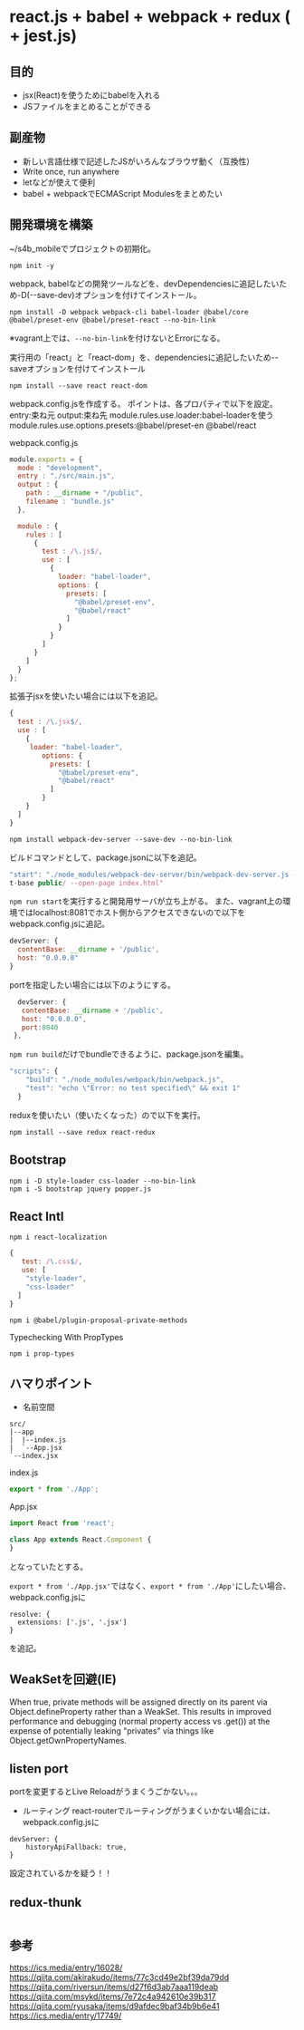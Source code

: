 # react.js + babel + webpack + redux ( + jest.js)

## 目的
- jsx(React)を使うためにbabelを入れる
- JSファイルをまとめることができる

## 副産物
- 新しい言語仕様で記述したJSがいろんなブラウザ動く（互換性）
 - Write once, run anywhere
 - letなどが使えて便利
- babel + webpackでECMAScript Modulesをまとめたい

## 開発環境を構築
~/s4b_mobileでプロジェクトの初期化。
```
npm init -y
```
webpack, babelなどの開発ツールなどを、devDependenciesに追記したいため-D(--save-dev)オプションを付けてインストール。
```
npm install -D webpack webpack-cli babel-loader @babel/core  @babel/preset-env @babel/preset-react --no-bin-link
```
※vagrant上では、`--no-bin-link`を付けないとErrorになる。

実行用の「react」と「react-dom」を、dependenciesに追記したいため--saveオプションを付けてインストール
```
npm install --save react react-dom
```

webpack.config.jsを作成する。
ポイントは、各プロパティで以下を設定。
entry:束ね元
output:束ね先
module.rules.use.loader:babel-loaderを使う
module.rules.use.options.presets:@babel/preset-en @babel/react

webpack.config.js
```javascript
module.exports = {
  mode : "development",
  entry : "./src/main.js",
  output : {
    path : __dirname + "/public",
    filename : "bundle.js"
  },

  module : {
    rules : [
      {
        test : /\.js$/,
        use : [
          {
            loader: "babel-loader",
            options: {
              presets: [
                "@babel/preset-env",
                "@babel/react"
              ]
            }
          }
        ]
      }
    ]
  }
};
```

拡張子jsxを使いたい場合には以下を追記。
```javascript
{
  test : /\.jsx$/,
  use : [
    {
     loader: "babel-loader",
        options: {
          presets: [
            "@babel/preset-env",
            "@babel/react"
          ]
        }
    }
  ]
}
```

```
npm install webpack-dev-server --save-dev --no-bin-link
```
ビルドコマンドとして、package.jsonに以下を追記。
```javascript
"start": "./node_modules/webpack-dev-server/bin/webpack-dev-server.js --hot --inline --watch-content-base --conten
t-base public/ --open-page index.html"
````

`npm run start`を実行すると開発用サーバが立ち上がる。
 また、vagrant上の環境ではlocalhost:8081でホスト側からアクセスできないので以下をwebpack.config.jsに追記。
```javascript
devServer: {
  contentBase: __dirname + '/public',
  host: "0.0.0.0"
}
```
 portを指定したい場合には以下のようにする。
 ```javascript
   devServer: {
    contentBase: __dirname + '/public',
    host: "0.0.0.0",
    port:8040
  },
 ```
 
`npm run build`だけでbundleできるように、package.jsonを編集。

```javascript
"scripts": {
    "build": "./node_modules/webpack/bin/webpack.js",
    "test": "echo \"Error: no test specified\" && exit 1"
  }
```

reduxを使いたい（使いたくなった）ので以下を実行。
 ```
 npm install --save redux react-redux
 ```

## Bootstrap
```
npm i -D style-loader css-loader --no-bin-link
npm i -S bootstrap jquery popper.js
```

## React Intl
```
npm i react-localization
```

```javascript
{
   test: /\.css$/,
   use: [
    "style-loader",
    "css-loader"
  ]
}
```

```
npm i @babel/plugin-proposal-private-methods
```

Typechecking With PropTypes
```
npm i prop-types
```

## ハマりポイント
* 名前空間
```
src/
|--app
|  |--index.js
|  `--App.jsx
`--index.jsx
```

index.js
```javascript
export * from './App';
```
App.jsx
```javascript
import React from 'react';

class App extends React.Component {
}
```
となっていたとする。

`export * from './App.jsx'`ではなく、`export * from './App'`にしたい場合、
webpack.config.jsに
```
resolve: {
  extensions: ['.js', '.jsx']
}
```
を追記。


## WeakSetを回避(IE)
When true, private methods will be assigned directly on its parent via Object.defineProperty rather than a WeakSet. This results in improved performance and debugging (normal property access vs .get()) at the expense of potentially leaking "privates" via things like Object.getOwnPropertyNames.

## listen port
portを変更するとLive Reloadがうまくうごかない。。。

* ルーティング
react-routerでルーティングがうまくいかない場合には、webpack.config.jsに
```
devServer: {
    historyApiFallback: true,
}
```
設定されているかを疑う！！

## redux-thunk
```

```

## 参考
https://ics.media/entry/16028/  
https://qiita.com/akirakudo/items/77c3cd49e2bf39da79dd  
https://qiita.com/riversun/items/d27f6d3ab7aaa119deab  
https://qiita.com/msykd/items/7e72c4a942610e39b317  
https://qiita.com/ryusaka/items/d9afdec9baf34b9b6e41  
https://ics.media/entry/17749/

